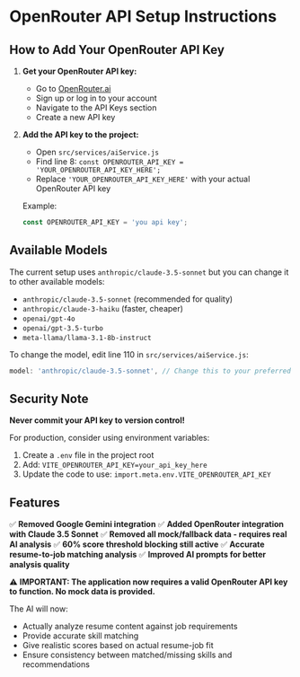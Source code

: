 # OpenRouter API Setup Instructions

## How to Add Your OpenRouter API Key

1. **Get your OpenRouter API key:**
   - Go to [OpenRouter.ai](https://openrouter.ai/)
   - Sign up or log in to your account
   - Navigate to the API Keys section
   - Create a new API key

2. **Add the API key to the project:**
   - Open `src/services/aiService.js`
   - Find line 8: `const OPENROUTER_API_KEY = 'YOUR_OPENROUTER_API_KEY_HERE';`
   - Replace `'YOUR_OPENROUTER_API_KEY_HERE'` with your actual OpenRouter API key

   Example:
   ```javascript
   const OPENROUTER_API_KEY = 'you api key';
   ```

## Available Models

The current setup uses `anthropic/claude-3.5-sonnet` but you can change it to other available models:

- `anthropic/claude-3.5-sonnet` (recommended for quality)
- `anthropic/claude-3-haiku` (faster, cheaper)
- `openai/gpt-4o`
- `openai/gpt-3.5-turbo`
- `meta-llama/llama-3.1-8b-instruct`

To change the model, edit line 110 in `src/services/aiService.js`:
```javascript
model: 'anthropic/claude-3.5-sonnet', // Change this to your preferred model
```

## Security Note

**Never commit your API key to version control!** 

For production, consider using environment variables:
1. Create a `.env` file in the project root
2. Add: `VITE_OPENROUTER_API_KEY=your_api_key_here`
3. Update the code to use: `import.meta.env.VITE_OPENROUTER_API_KEY`

## Features

✅ **Removed Google Gemini integration**
✅ **Added OpenRouter integration with Claude 3.5 Sonnet**
✅ **Removed all mock/fallback data - requires real AI analysis**
✅ **60% score threshold blocking still active**
✅ **Accurate resume-to-job matching analysis**
✅ **Improved AI prompts for better analysis quality**

⚠️ **IMPORTANT: The application now requires a valid OpenRouter API key to function. No mock data is provided.**

The AI will now:
- Actually analyze resume content against job requirements
- Provide accurate skill matching
- Give realistic scores based on actual resume-job fit
- Ensure consistency between matched/missing skills and recommendations
